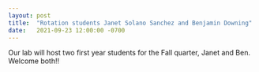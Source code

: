 ```yaml
---
layout: post
title:  "Rotation students Janet Solano Sanchez and Benjamin Downing"
date:   2021-09-23 12:00:00 -0700
---
```

Our lab will host two first year students for the Fall quarter, Janet and Ben. Welcome both!!